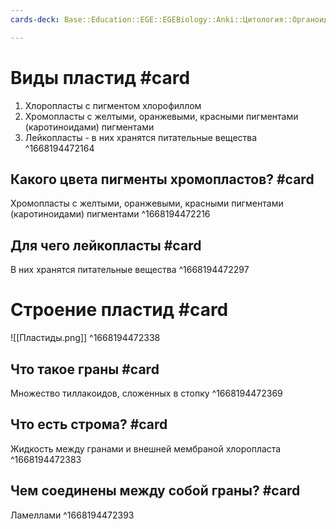 ```yaml
---
cards-deck: Base::Education::EGE::EGEBiology::Anki::Цитология::Органоиды эукариот

---
```


# Виды пластид #card 
1. Хлоропласты с пигментом хлорофиллом
2. Хромопласты с желтыми, оранжевыми, красными пигментами (каротиноидами) пигментами
3. Лейкопласты - в них хранятся питательные вещества
^1668194472164

## Какого цвета пигменты хромопластов? #card 
Хромопласты с желтыми, оранжевыми, красными пигментами (каротиноидами) пигментами
^1668194472216

## Для чего лейкопласты #card
В них хранятся питательные вещества
^1668194472297

# Строение пластид #card 
![[Пластиды.png]]
^1668194472338

## Что такое граны #card 
Множество тиллакоидов, сложенных в стопку
^1668194472369

## Что есть строма? #card 
Жидкость между гранами и внешней мембраной хлоропласта
^1668194472383

## Чем соединены между собой граны? #card 
Ламеллами
^1668194472393
